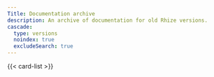 ```yaml
---
Title: Documentation archive
description: An archive of documentation for old Rhize versions.
cascade:
  type: versions
  noindex: true
  excludeSearch: true
---
```


{{< card-list >}}
